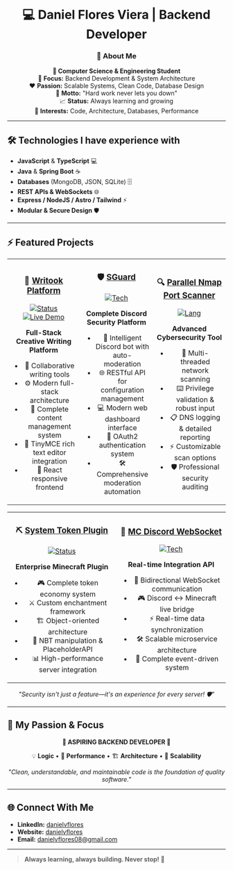 <div align="center">

# 💻 Daniel Flores Viera | Backend Developer




### 🚀 About Me

**📖 Computer Science & Engineering Student**  
📍 **Focus:** Backend Development & System Architecture  
❤️ **Passion:** Scalable Systems, Clean Code, Database Design  
🚀 **Motto:** "Hard work never lets you down"  
📈 **Status:** Always learning and growing  
🎯 **Interests:** Code, Architecture, Databases, Performance  

</div>

---

## 🛠️ Technologies I have experience with

- **JavaScript** & **TypeScript** 💻
- **Java** & **Spring Boot** ☕
- **Databases** (MongoDB, JSON, SQLite) 🗄️
- **REST APIs & WebSockets** 🌐
- **Express / NodeJS / Astro / Tailwind** ⚡
- **Modular & Secure Design** 🛡️

---

## ⚡ Featured Projects

<div align="center">

<table>
<tr>
<td width="33%" align="center">

### 📖 [Writook Platform](https://github.com/danielvflores/Writook)
[![Status](https://img.shields.io/badge/Status-Featured-purple?style=flat-square)](https://github.com/danielvflores/Writook)
[![Live Demo](https://img.shields.io/badge/🌐_Live_Demo-Visit_Site-blue?style=flat-square)](https://writook.danielvflores.xyz)

**Full-Stack Creative Writing Platform**
- 📖 Collaborative writing tools
- ⚙️ Modern full-stack architecture
- 🔧 Complete content management system
- 🎨 TinyMCE rich text editor integration
- 🚀 React responsive frontend

</td>
<td width="33%" align="center">

### 🛡️ [SGuard](https://github.com/danielvflores/SGuard)
[![Tech](https://img.shields.io/badge/Tech-Full%20Stack-blue?style=flat-square)](https://github.com/danielvflores/SGuard)

**Complete Discord Security Platform**
- 🤖 Intelligent Discord bot with auto-moderation
- 🌐 RESTful API for configuration management
- 💻 Modern web dashboard interface
- 🔐 OAuth2 authentication system
- 🛠️ Comprehensive moderation automation

</td>
<td width="33%" align="center">

### 🔍 [Parallel Nmap Port Scanner](https://github.com/danielvflores/parallel-nmap-port-scanner)
[![Lang](https://img.shields.io/badge/Built_with-Python-green?style=flat-square)](https://github.com/danielvflores/parallel-nmap-port-scanner)

**Advanced Cybersecurity Tool**
- 🎯 Multi-threaded network scanning
- ⌨️ Privilege validation & robust input
- 📋 DNS logging & detailed reporting
- ⚡ Customizable scan options
- 🛡️ Professional security auditing

</td>
</tr>
</table>

</div>


<div align="center">

<table>
<tr>
<td width="50%" align="center">

### ⛏️ [System Token Plugin](https://github.com/danielvflores/system-token-plugin)
[![Status](https://img.shields.io/badge/Status-Active_Maintenance-brightgreen?style=flat-square)](https://github.com/danielvflores/system-token-plugin)

**Enterprise Minecraft Plugin**
- 🎮 Complete token economy system
- ⚔️ Custom enchantment framework
- 🏗️ Object-oriented architecture
- 🧰 NBT manipulation & PlaceholderAPI
- 📊 High-performance server integration

</td>
<td width="50%" align="center">

### 🌉 [MC Discord WebSocket](https://github.com/danielvflores/discord-api-connection)
[![Tech](https://img.shields.io/badge/Tech-WebSocket-blue?style=flat-square)](https://github.com/danielvflores/discord-api-connection)

**Real-time Integration API**
- 🔄 Bidirectional WebSocket communication
- 🎮 Discord ↔ Minecraft live bridge  
- ⚡ Real-time data synchronization
- 🛠️ Scalable microservice architecture
- 🔧 Complete event-driven system

</td>
</tr>
</table>

</div>

<div align="center">
<i>"Security isn't just a feature—it's an experience for every server! 🛡️"</i>
</div>



---

## 🎯 My Passion & Focus

<div align="center">

**🎯 ASPIRING BACKEND DEVELOPER 🎯**

💡 **Logic** • 🚀 **Performance** • 🏗️ **Architecture** • 🔧 **Scalability**

*"Clean, understandable, and maintainable code is the foundation of quality software."*



</div>

---

## 🌐 Connect With Me

- **LinkedIn:** [danielvflores](https://linkedin.com/in/danielvflores)
- **Website:** [danielvflores](https://danielvflores.xyz)  
- **Email:** [danielvflores08@gmail.com](mailto:danielvflores08@gmail.com)

---

> **Always learning, always building. Never stop! 🚀**
